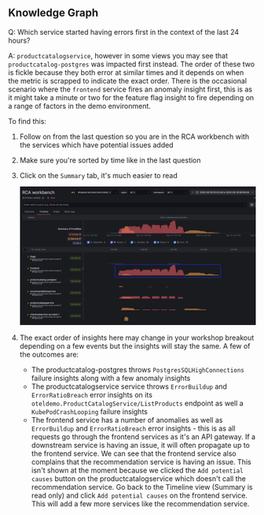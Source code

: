 ## Knowledge Graph
Q: Which service started having errors first in the context of the last 24 hours? 

A: `productcatalogservice`, however in some views you may see that `productcatalog-postgres` was impacted first instead. The order of these two is fickle because they both error at similar times and it depends on when the metric is scrapped to indicate the exact order. There is the occasional scenario where the `frontend` service fires an anomaly insight first, this is as it might take a minute or two for the feature flag insight to fire depending on a range of factors in the demo environment.

To find this:

1. Follow on from the last question so you are in the RCA workbench with the services which have potential issues added
1. Make sure you're sorted by time like in the last question
1. Click on the `Summary` tab, it's much easier to read

    ![allentities](/images/breakout_2/1.6-knowledge-graph.png)
1. The exact order of insights here may change in your workshop breakout depending on a few events but the insights will stay the same. A few of the outcomes are:
    - The productcatalog-postgres throws `PostgresSQLHighConnections` failure insights along with a few anomaly insights
    - The productcatalogservice service throws `ErrorBuildup` and `ErrorRatioBreach` error insights on its `oteldemo.ProductCatalogService/ListProducts` endpoint as well a `KubePodCrashLooping` failure insights
    - The frontend service has a number of anomalies as well as `ErrorBuildup` and `ErrorRatioBreach` error insights - this is as all requests go through the frontend services as it's an API gateway. If a downstream service is having an issue, it will often propagate up to the frontend service. We can see that the frontend service also complains that the recommendation service is having an issue. This isn't shown at the moment because we clicked the `Add potential causes` button on the productcatalogservice which doesn't call the recommendation service. Go back to the Timeline view (Summary is read only) and click `Add potential causes` on the frontend service. This will add a few more services like the recommendation service.
